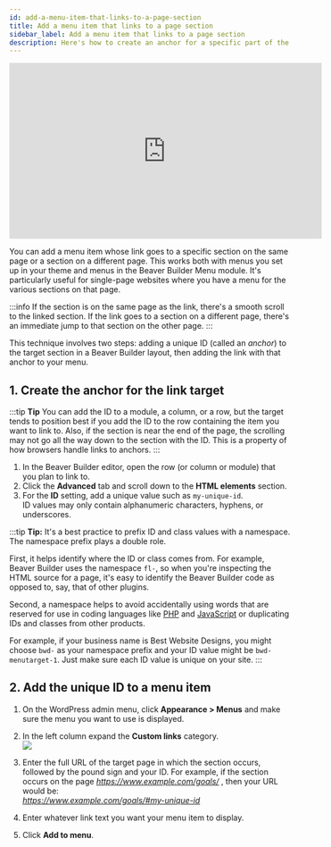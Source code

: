 ```yaml
---
id: add-a-menu-item-that-links-to-a-page-section
title: Add a menu item that links to a page section
sidebar_label: Add a menu item that links to a page section
description: Here's how to create an anchor for a specific part of the page and link to it from a menu.
---
```


<div className="embed-responsive embed-responsive-16by9">
  <iframe width="560" height="315" src="https://www.youtube-nocookie.com/embed/PofxCzgqbN8" title="YouTube video player" frameBorder="0" allow="accelerometer; autoplay; clipboard-write; encrypted-media; gyroscope; picture-in-picture" allowFullScreen></iframe>
</div>

You can add a menu item whose link goes to a specific section on the same page
or a section on a different page. This works both with menus you set up in your theme and menus in the Beaver Builder Menu module. It's particularly useful for single-page websites where you have a menu for the various sections on that  page.

:::info
If the section is on the same page as the link, there's a smooth scroll to the
linked section. If the link goes to a section on a different page, there's an
immediate jump to that section on the other page.
:::

This technique involves two steps: adding a unique ID (called an *anchor*) to the target section in a Beaver Builder layout, then adding the link with that anchor to your menu.

## 1. Create the anchor for the link target

:::tip **Tip**
You can add the ID to a module, a column, or a row, but the target
tends to position best if you add the ID to the row containing the item you
want to link to. Also, if the section is near the end of the page, the
scrolling may not go all the way down to the section with the ID. This is a
property of how browsers handle links to anchors.
:::

  1. In the Beaver Builder editor, open the row (or column or module) that you plan to link to.
  2. Click the **Advanced** tab and scroll down to the **HTML elements** section.
  3. For the **ID** setting, add a unique value such as `my-unique-id`.   
ID values may only contain alphanumeric characters, hyphens, or underscores.

:::tip **Tip:** 
It's a best practice to prefix ID and class values with a namespace. The namespace prefix plays a double role. 

First, it helps identify where the ID or class comes from. For example, Beaver Builder uses the namespace `fl-`, so when you're inspecting the HTML source for a page, it's easy to identify the Beaver Builder code as opposed to, say, that of other plugins. 

Second, a namespace helps to avoid accidentally using words that are reserved for use in coding languages like [PHP](https://www.php.net/manual/en/reserved.php) and [JavaScript](https://www.w3schools.com/js/js_reserved.asp) or duplicating IDs and classes from other products. 

For example, if your business name is Best Website Designs, you might choose `bwd-` as your namespace prefix and your ID value might be `bwd-menutarget-1`. Just make sure each ID value is unique on your site.
:::

## 2. Add the unique ID to a menu item

  1. On the WordPress admin menu, click **Appearance > Menus** and make sure the menu you want to use is displayed.
  2. In the left column expand the **Custom links** category.  
![](/img/how-to-tips-add-menu-that-links-1.png)

  3. Enter the full URL of the target page in which the section occurs, followed by the pound sign and your ID. For example, if the section occurs on the page *<https://www.example.com/goals/>* , then your URL would be:  
*<https://www.example.com/goals/#my-unique-id>*

  4. Enter whatever link text you want your menu item to display.
  5. Click **Add to menu**.
